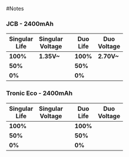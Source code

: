 #Notes

### JCB - 2400mAh

| Singular<br>Life | Singular<br>Voltage |     | Duo<br>Life | Duo<br>Voltage |
| ---------------- | ------------------- | --- | ----------- | -------------- |
| **100%**         | **1.35V~**          |     | **100%**    | **2.70V~**     |
| **50%**          |                     |     | **50%**     |                |
| **0%**           |                     |     | **0%**      |                |

### Tronic Eco - 2400mAh
| Singular<br>Life | Singular<br>Voltage |     | Duo<br>Life | Duo<br>Voltage |
| ---------------- | ------------------- | --- | ----------- | -------------- |
| **100%**         |                     |     | **100%**    |                |
| **50%**          |                     |     | **50%**     |                |
| **0%**           |                     |     | **0%**      |                |
